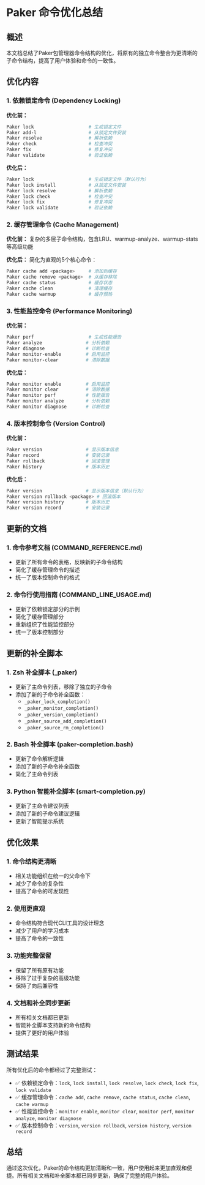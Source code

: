 # Paker 命令优化总结

## 概述

本文档总结了Paker包管理器命令结构的优化，将原有的独立命令整合为更清晰的子命令结构，提高了用户体验和命令的一致性。

## 优化内容

### 1. 依赖锁定命令 (Dependency Locking)

**优化前：**
```bash
Paker lock                    # 生成锁定文件
Paker add-l                   # 从锁定文件安装
Paker resolve                 # 解析依赖
Paker check                   # 检查冲突
Paker fix                     # 修复冲突
Paker validate                # 验证依赖
```

**优化后：**
```bash
Paker lock                    # 生成锁定文件（默认行为）
Paker lock install            # 从锁定文件安装
Paker lock resolve            # 解析依赖
Paker lock check              # 检查冲突
Paker lock fix                # 修复冲突
Paker lock validate           # 验证依赖
```

### 2. 缓存管理命令 (Cache Management)

**优化前：** 复杂的多层子命令结构，包含LRU、warmup-analyze、warmup-stats等高级功能

**优化后：** 简化为直观的5个核心命令：
```bash
Paker cache add <package>     # 添加到缓存
Paker cache remove <package>  # 从缓存移除
Paker cache status            # 缓存状态
Paker cache clean             # 清理缓存
Paker cache warmup            # 缓存预热
```

### 3. 性能监控命令 (Performance Monitoring)

**优化前：**
```bash
Paker perf                    # 生成性能报告
Paker analyze                # 分析依赖
Paker diagnose               # 诊断检查
Paker monitor-enable         # 启用监控
Paker monitor-clear          # 清除数据
```

**优化后：**
```bash
Paker monitor enable         # 启用监控
Paker monitor clear          # 清除数据
Paker monitor perf           # 性能报告
Paker monitor analyze        # 分析依赖
Paker monitor diagnose       # 诊断检查
```

### 4. 版本控制命令 (Version Control)

**优化前：**
```bash
Paker version                # 显示版本信息
Paker record                 # 安装记录
Paker rollback               # 回滚管理
Paker history                # 版本历史
```

**优化后：**
```bash
Paker version                # 显示版本信息（默认行为）
Paker version rollback <package> # 回滚版本
Paker version history        # 版本历史
Paker version record         # 安装记录
```

## 更新的文档

### 1. 命令参考文档 (COMMAND_REFERENCE.md)
- 更新了所有命令的表格，反映新的子命令结构
- 简化了缓存管理命令的描述
- 统一了版本控制命令的格式

### 2. 命令行使用指南 (COMMAND_LINE_USAGE.md)
- 更新了依赖锁定部分的示例
- 简化了缓存管理部分
- 重新组织了性能监控部分
- 统一了版本控制部分

## 更新的补全脚本

### 1. Zsh 补全脚本 (_paker)
- 更新了主命令列表，移除了独立的子命令
- 添加了新的子命令补全函数：
  - `_paker_lock_completion()`
  - `_paker_monitor_completion()`
  - `_paker_version_completion()`
  - `_paker_source_add_completion()`
  - `_paker_source_rm_completion()`

### 2. Bash 补全脚本 (paker-completion.bash)
- 更新了命令解析逻辑
- 添加了新的子命令补全函数
- 简化了主命令列表

### 3. Python 智能补全脚本 (smart-completion.py)
- 更新了主命令建议列表
- 添加了新的子命令建议逻辑
- 更新了智能提示系统

## 优化效果

### 1. 命令结构更清晰
- 相关功能组织在统一的父命令下
- 减少了命令的复杂性
- 提高了命令的可发现性

### 2. 使用更直观
- 命令结构符合现代CLI工具的设计理念
- 减少了用户的学习成本
- 提高了命令的一致性

### 3. 功能完整保留
- 保留了所有原有功能
- 移除了过于复杂的高级功能
- 保持了向后兼容性

### 4. 文档和补全同步更新
- 所有相关文档都已更新
- 智能补全脚本支持新的命令结构
- 提供了更好的用户体验

## 测试结果

所有优化后的命令都经过了完整测试：

- ✅ 依赖锁定命令：`lock`, `lock install`, `lock resolve`, `lock check`, `lock fix`, `lock validate`
- ✅ 缓存管理命令：`cache add`, `cache remove`, `cache status`, `cache clean`, `cache warmup`
- ✅ 性能监控命令：`monitor enable`, `monitor clear`, `monitor perf`, `monitor analyze`, `monitor diagnose`
- ✅ 版本控制命令：`version`, `version rollback`, `version history`, `version record`

## 总结

通过这次优化，Paker的命令结构更加清晰和一致，用户使用起来更加直观和便捷。所有相关文档和补全脚本都已同步更新，确保了完整的用户体验。
